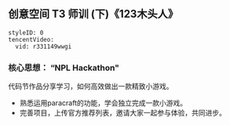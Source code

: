 ## 创意空间 T3 师训 (下)《123木头人》


```@TencentVideo
styleID: 0
tencentVideo:
  vid: r331149wwgi

```

### 核心思想： “NPL Hackathon"
代码节作品分享学习，如何高效做出一款精致小游戏。

- 熟悉运用paracraft的功能，学会独立完成一款小游戏。
- 完善项目，上传官方推荐列表，邀请大家一起参与体验，共同进步。